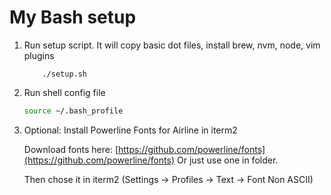 # My Bash setup

1. Run setup script. It will copy basic dot files, install brew, nvm, node, vim plugins

	~~~
		./setup.sh
	~~~

2. Run shell config file

	~~~bash
	source ~/.bash_profile
	~~~

3. Optional: Install Powerline Fonts for Airline in iterm2

	Download fonts here:
	[https://github.com/powerline/fonts](https://github.com/powerline/fonts)
	Or just use one in folder.

	Then chose it in iterm2 (Settings -> Profiles -> Text -> Font Non ASCII)
